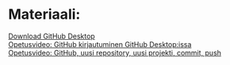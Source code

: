 # Materiaali:
[ Download GitHub Desktop ](https://desktop.github.com/)    
[ Opetusvideo: GitHub kirjautuminen GitHub Desktop:issa ](https://video.haaga-helia.fi/media/t/0_2pbflm5m)  
[ Opetusvideo: GitHub, uusi repository, uusi projekti, commit, push ](https://video.haaga-helia.fi/media/GitHub_kaytto-ohje.wmv/0_e4ikcizu)  
